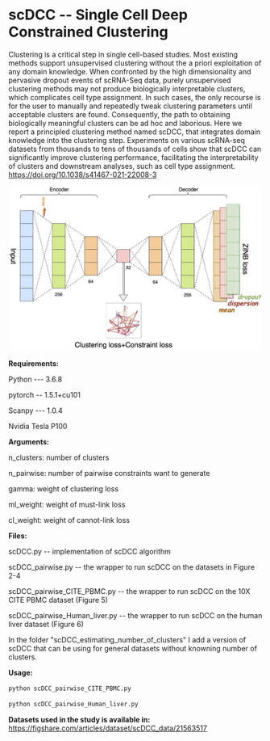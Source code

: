 # scDCC -- Single Cell Deep Constrained Clustering

Clustering is a critical step in single cell-based studies. Most existing methods support unsupervised clustering without the a priori exploitation of any domain knowledge. When confronted by the high dimensionality and pervasive dropout events of scRNA-Seq data, purely unsupervised clustering methods may not produce biologically interpretable clusters, which complicates cell type assignment. In such cases, the only recourse is for the user to manually and repeatedly tweak clustering parameters until acceptable clusters are found. Consequently, the path to obtaining biologically meaningful clusters can be ad hoc and laborious. Here we report a principled clustering method named scDCC, that integrates domain knowledge into the clustering step. Experiments on various scRNA-seq datasets from thousands to tens of thousands of cells show that scDCC can significantly improve clustering performance, facilitating the interpretability of clusters and downstream analyses, such as cell type assignment. https://doi.org/10.1038/s41467-021-22008-3

![alt text](https://github.com/ttgump/scDCC/blob/master/image.png?raw=True)

**Requirements:**

Python --- 3.6.8

pytorch -- 1.5.1+cu101

Scanpy --- 1.0.4

Nvidia Tesla P100

**Arguments:**

n_clusters: number of clusters

n_pairwise: number of pairwise constraints want to generate

gamma: weight of clustering loss

ml_weight: weight of must-link loss

cl_weight: weight of cannot-link loss

**Files:**

scDCC.py -- implementation of scDCC algorithm

scDCC_pairwise.py -- the wrapper to run scDCC on the datasets in Figure 2-4

scDCC_pairwise_CITE_PBMC.py -- the wrapper to run scDCC on the 10X CITE PBMC dataset (Figure 5)

scDCC_pairwise_Human_liver.py -- the wrapper to run scDCC on the human liver dataset (Figure 6)

In the folder "scDCC_estimating_number_of_clusters" I add a version of scDCC that can be using for general datasets without knowning number of clusters.

**Usage:**

```bash
python scDCC_pairwise_CITE_PBMC.py
```

```bash
python scDCC_pairwise_Human_liver.py
```

**Datasets used in the study is available in:** https://figshare.com/articles/dataset/scDCC_data/21563517
